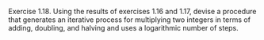 Exercise 1.18. Using the results of exercises 1.16 and 1.17, devise a procedure that generates an iterative process for multiplying two integers in terms of adding, doubling, and halving and uses a logarithmic number of steps.
